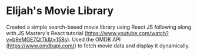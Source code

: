 # Elijah's Movie Library

Created a simple search-based movie library using React JS following along with JS Mastery's React tutorial (https://www.youtube.com/watch?v=b9eMGE7QtTk&t=158s). Used the OMDB API (https://www.omdbapi.com/) to fetch movie data and display it dynamically.
